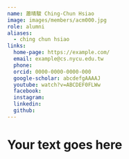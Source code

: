 ```yaml
---
name: 蕭晴駿 Ching-Chun Hsiao 
image: images/members/acm000.jpg 
role: alumni
aliases:
  - ching chun hsiao
links:
  home-page: https://example.com/
  email: example@cs.nycu.edu.tw
  phone: 
  orcid: 0000-0000-0000-000
  google-scholar: abcdefgAAAAJ
  youtube: watch?v=ABCDEF0FLWw
  facebook:
  instagram:
  linkedin:
  github:
---
```

# Your text goes here